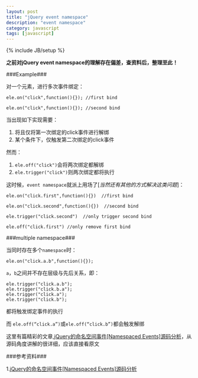 ```yaml
---
layout: post
title: "jQuery event namespace"
description: "event namespace"
category: javascript
tags: [javascript]
---
```

{% include JB/setup %}



**之前对jQuery event namespace的理解存在偏差，查资料后，整理至此！**

###Example###

 对一个元素，进行多次事件绑定：
 
 	ele.on("click",function(){}); //first bind
 	
 	ele.on("click",function(){}); //second bind
 	
 当出现如下实现需要：
 
1. 将且仅将第一次绑定的click事件进行解绑
2. 某个条件下，仅触发第二次绑定的click事件
 
 然而：
 
1. `ele.off("click")`会将两次绑定都解绑
2. `ele.trigger("click")`则两次绑定都将执行
 
这时候，`event namespace`就派上用场了[*当然还有其他的方式解决这类问题*]：

	ele.on("click.first",function(){})  //first bind
	
	ele.on("click.second",function(){})  //second bind
	
	ele.trigger("click.second")  //only trigger second bind
	
	ele.off("click.first") //only remove first bind
	
	
	
###multiple namespace###

当同时存在多个`namespace`时：

	ele.on("click.a.b",function(){});
	
`a`，`b`之间并不存在层级与先后关系，即：

	ele.trigger("click.a.b");
	ele.trigger("click.b.a");
	ele.trigger("click.a");
	ele.trigger("click.b");
都将触发绑定事件的执行

而 `ele.off(“click.a”)`或`ele.off(“click.b”)`都会触发解绑

这里有篇精彩的文章,[jQuery的命名空间事件[Namespaced Events]源码分析](http://cmc3.cn/n/244.html)，从源码角度讲解的很详细，应该直接看原文
	
	



###参考资料###

1.[jQuery的命名空间事件[Namespaced Events]源码分析](http://cmc3.cn/n/244.html)
	

 	
 
 




  
  


